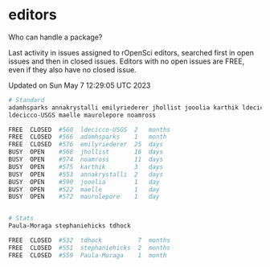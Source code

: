 # editors

Who can handle a package?

Last activity in issues assigned to rOpenSci editors, searched first in open
issues and then in closed issues. Editors with no open issues are FREE, even if
they also have no closed issue.


Updated on Sun May 7 12:29:05 UTC 2023

```bash
# Standard
adamhsparks annakrystalli emilyriederer jhollist jooolia karthik ldecicco
ldecicco-USGS maelle maurolepore noamross

FREE  CLOSED  #560  ldecicco-USGS  2   months
FREE  CLOSED  #566  adamhsparks    1   month
FREE  CLOSED  #576  emilyriederer  25  days
BUSY  OPEN    #568  jhollist       16  days
BUSY  OPEN    #574  noamross       11  days
BUSY  OPEN    #575  karthik        3   days
BUSY  OPEN    #553  annakrystalli  2   days
BUSY  OPEN    #590  jooolia        1   day
BUSY  OPEN    #522  maelle         1   day
BUSY  OPEN    #572  maurolepore    1   day


# Stats
Paula-Moraga stephaniehicks tdhock

FREE  CLOSED  #532  tdhock          7  months
FREE  CLOSED  #551  stephaniehicks  2  months
FREE  CLOSED  #559  Paula-Moraga    1  month
```
